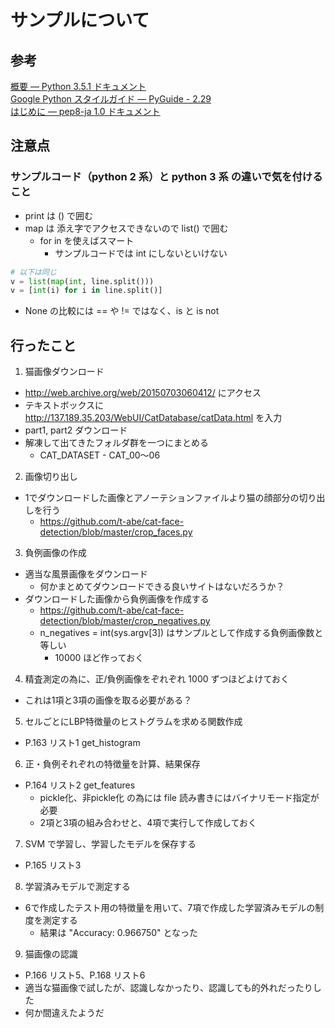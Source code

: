 # サンプルについて

## 参考
[概要 — Python 3.5.1 ドキュメント](http://docs.python.jp/3.5/)  
[Google Python スタイルガイド — PyGuide - 2.29](http://works.surgo.jp/translation/pyguide.html)  
[はじめに — pep8-ja 1.0 ドキュメント](http://pep8-ja.readthedocs.org/ja/latest/)  

## 注意点
### サンプルコード（python 2 系）と python 3 系 の違いで気を付けること
  * print は () で囲む
  * map は 添え字でアクセスできないので list() で囲む
    * for in を使えばスマート
      * サンプルコードでは int にしないといけない
```python
# 以下は同じ
v = list(map(int, line.split()))
v = [int(i) for i in line.split()]
```
  * None の比較には == や != ではなく、is と is not

## 行ったこと
1. 猫画像ダウンロード
  * http://web.archive.org/web/20150703060412/ にアクセス
  * テキストボックスに http://137.189.35.203/WebUI/CatDatabase/catData.html を入力
  * part1, part2 ダウンロード
  * 解凍して出てきたフォルダ群を一つにまとめる
    * CAT_DATASET - CAT_00～06
2. 画像切り出し
  * 1でダウンロードした画像とアノーテションファイルより猫の顔部分の切り出しを行う
    * https://github.com/t-abe/cat-face-detection/blob/master/crop_faces.py
3. 負例画像の作成 
  * 適当な風景画像をダウンロード
    * 何かまとめてダウンロードできる良いサイトはないだろうか？
  * ダウンロードした画像から負例画像を作成する
    * https://github.com/t-abe/cat-face-detection/blob/master/crop_negatives.py
    * n_negatives = int(sys.argv[3]) はサンプルとして作成する負例画像数と等しい
      * 10000 ほど作っておく
4. 精査測定の為に、正/負例画像をぞれぞれ 1000 ずつほどよけておく
  * これは1項と3項の画像を取る必要がある？
5. セルごとにLBP特徴量のヒストグラムを求める関数作成
  * P.163 リスト1 get_histogram
6. 正・負例それぞれの特徴量を計算、結果保存
  * P.164 リスト2 get_features
    * pickle化、非pickle化 の為には file 読み書きにはバイナリモード指定が必要
    * 2項と3項の組み合わせと、4項で実行して作成しておく
7. SVM で学習し、学習したモデルを保存する
  * P.165 リスト3
8. 学習済みモデルで測定する
  * 6で作成したテスト用の特徴量を用いて、7項で作成した学習済みモデルの制度を測定する
    * 結果は "Accuracy: 0.966750" となった
9. 猫画像の認識
  * P.166 リスト5、P.168 リスト6
  * 適当な猫画像で試したが、認識しなかったり、認識しても的外れだったりした
  * 何か間違えたようだ
